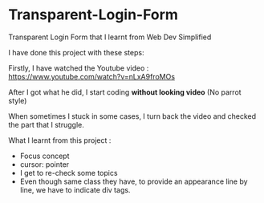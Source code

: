 # Transparent-Login-Form
Transparent Login Form that I learnt from Web Dev Simplified

I have done this project with these steps:

Firstly, I have watched the Youtube video : https://www.youtube.com/watch?v=nLxA9froMOs

After I got what he did, I start coding <b>without looking video</b> (No parrot style)

When sometimes I stuck in some cases, I turn back the video and checked the part that I struggle.

What I learnt from this project : 
<ul>
<li>Focus concept</li>
<li>cursor: pointer</li>
<li>I get to re-check some topics</li>
<li>Even though same class they have, to provide an appearance line by line, we have to indicate div tags.</li>
</ul>
